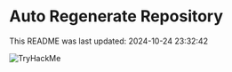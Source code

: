 # Auto Regenerate Repository

This README was last updated: 2024-10-24 23:32:42

 ![TryHackMe](https://tryhackme.com/badge/533634)
